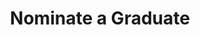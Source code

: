 ---
type: page
layout: nominate-a-graduate
url: /nominate-graduate
title: 'Nominate a Graduate'
params:
page-status: 'inner-page'
page-class: 'container'
---